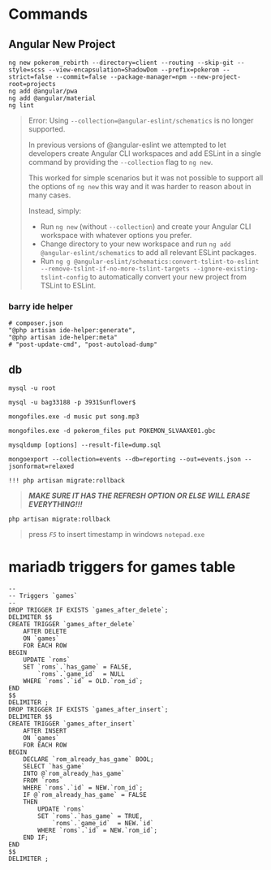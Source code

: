 # Commands

## Angular New Project

```shell
ng new pokerom_rebirth --directory=client --routing --skip-git --style=scss --view-encapsulation=ShadowDom --prefix=pokerom --strict=false --commit=false --package-manager=npm --new-project-root=projects
ng add @angular/pwa
ng add @angular/material
ng lint
```

[comment]: # "dont add nglint since you don't want to replace tslint"

> Error: Using `--collection=@angular-eslint/schematics` is no longer supported.
>
> In previous versions of @angular-eslint we attempted to let developers create Angular CLI workspaces and add ESLint in a single command by providing the `--collection` flag to `ng new`.
>
> This worked for simple scenarios but it was not possible to support all the options of `ng new` this way and it was harder to reason about in many cases.
>
> Instead, simply:
>
> -   Run `ng new` (without `--collection`) and create your Angular CLI workspace with whatever options you prefer.
> -   Change directory to your new workspace and run `ng add @angular-eslint/schematics` to add all relevant ESLint packages.
> -   Run `ng g @angular-eslint/schematics:convert-tslint-to-eslint --remove-tslint-if-no-more-tslint-targets --ignore-existing-tslint-config` to automatically convert your new project from TSLint to ESLint.

### barry ide helper

```shell
# composer.json
"@php artisan ide-helper:generate",
"@php artisan ide-helper:meta"
# "post-update-cmd", "post-autoload-dump"
```

## db

`mysql -u root`

`mysql -u bag33188 -p 3931Sunflower$`

`mongofiles.exe -d music put song.mp3`

`mongofiles.exe -d pokerom_files put POKEMON_SLVAAXE01.gbc`

`mysqldump [options] --result-file=dump.sql`

`mongoexport --collection=events --db=reporting --out=events.json --jsonformat=relaxed`

`!!! php artisan migrate:rollback`

> _**MAKE SURE IT HAS THE REFRESH OPTION OR ELSE WILL ERASE EVERYTHING!!!**_

`php artisan migrate:rollback`

> press _`F5`_ to insert timestamp in windows `notepad.exe`

# mariadb triggers for games table

```mysql
--
-- Triggers `games`
--
DROP TRIGGER IF EXISTS `games_after_delete`;
DELIMITER $$
CREATE TRIGGER `games_after_delete`
    AFTER DELETE
    ON `games`
    FOR EACH ROW
BEGIN
    UPDATE `roms`
    SET `roms`.`has_game` = FALSE,
        `roms`.`game_id`  = NULL
    WHERE `roms`.`id` = OLD.`rom_id`;
END
$$
DELIMITER ;
DROP TRIGGER IF EXISTS `games_after_insert`;
DELIMITER $$
CREATE TRIGGER `games_after_insert`
    AFTER INSERT
    ON `games`
    FOR EACH ROW
BEGIN
    DECLARE `rom_already_has_game` BOOL;
    SELECT `has_game`
    INTO @`rom_already_has_game`
    FROM `roms`
    WHERE `roms`.`id` = NEW.`rom_id`;
    IF @`rom_already_has_game` = FALSE
    THEN
        UPDATE `roms`
        SET `roms`.`has_game` = TRUE,
            `roms`.`game_id`  = NEW.`id`
        WHERE `roms`.`id` = NEW.`rom_id`;
    END IF;
END
$$
DELIMITER ;
```
